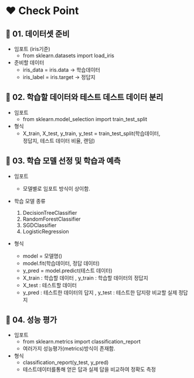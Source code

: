 # ❤ Check Point
## 🧡 01. 데이터셋 준비
- 임포트 (iris기준)
    - from sklearn.datasets import load_iris
- 준비할 데이터
    - iris_data = iris.data -> 학습데이터
    - iris_label = iris.target  -> 정답지

## 🧡 02. 학습할 데이터와 테스트 데스트 데이터 분리
- 임포트
    - from sklearn.model_selection import train_test_split
- 형식
    - X_train, X_test, y_train, y_test = train_test_split(학습데이터,  
                                                    정답지, 
                                                    테스트 데이터 비율, 
                                                    랜덤)

## 🧡 03. 학습 모델 선정 및 학습과 예측
- 임포트 
    - 모델별로 임포트 방식이 상이함.

- 학습 모델 종류
    1) DecisionTreeClassifier
    2) RandomForestClassifier
    3) SGDClassifier
    4) LogisticRegression

- 형식
    - model = 모델명()
    - model.fit(학습데이터, 정답 데이터)
    - y_pred = model.predict(테스트 데이터)
    - X_train : 학습할 데이터 , y_train : 학습할 데이터의 정답지
    - X_test : 테스트할 데이터 
    - y_pred : 테스트한 데이터의 답지 , y_test : 테스트한 답지랑 비교할 실제 정답지
    
## 🧡 04. 성능 평가
- 임포트
    - from sklearn.metrics import classification_report
    - 여러가지 성능평가(metrics)방식이 존재함.
- 형식 
    - classification_report(y_test, y_pred) 
    - 테스트데이터를통해 얻은 답과 실제 답을 비교하여 정확도 측정
    


